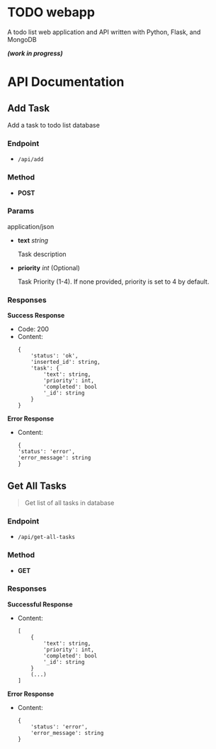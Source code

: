 # TODO webapp
A todo list web application and API written with Python, Flask, and MongoDB 

***(work in progress)***

# API Documentation
## Add Task
Add a task to todo list database
### Endpoint
* ```/api/add```

### Method
* **POST**

### Params
application/json
* **text** *string*

    Task description

* **priority** *int* (Optional)

    Task Priority (1-4). If none provided, priority is set to 4 by default.

### Responses
**Success Response**
* Code: 200
* Content:
    ```
    {
        'status': 'ok',
        'inserted_id': string,
        'task': {
            'text': string,
            'priority': int,
            'completed': bool
            '_id': string
        }
    }
    ```

**Error Response**
* Content:
    ```
    {
    'status': 'error',
    'error_message': string
    }
    ```

## Get All Tasks
> Get list of all tasks in database
### Endpoint
* ```/api/get-all-tasks```

### Method
* **GET**

### Responses
**Successful Response**
* Content:

    ```
    [
        {
            'text': string,
            'priority': int,
            'completed': bool
            '_id': string
        }
        (...)
    ]
    ```

**Error Response**
* Content:
    ```
    {
        'status': 'error',
        'error_message': string
    }
    ```
